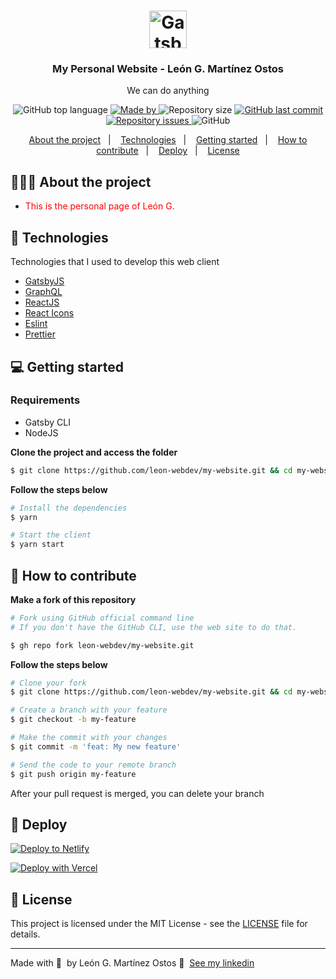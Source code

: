<h1 align="center">
  <a href="https://www.gatsbyjs.com">
    <img alt="Gatsby" src="https://www.gatsbyjs.com/Gatsby-Monogram.svg" width="60" />
  </a>
</h1>

<h3 align="center">
  My Personal Website - León G. Martínez Ostos
</h3>

<p align="center">We can do anything</p>

<p align="center">
  <img alt="GitHub top language" src="https://img.shields.io/github/languages/top/leon-webdev/my-website?style=flat-square">

  <a href="https://www.linkedin.com/in/león-gerardo-martínez-ostos-5a0927b0/">
    <img alt="Made by" src="https://img.shields.io/badge/made%20by-leon%20webdev">
  </a>
  
  <img alt="Repository size" src="https://img.shields.io/github/size/leon-webdev/my-website?style=flat-square">
  
  <a href="https://github.com/leon-webdev/my-website/commits/main">
    <img alt="GitHub last commit" src="https://img.shields.io/github/last-commit/leon-webdev/my-website?style=flat-square">
  </a>
  
  <a href="https://github.com/leon-webdev/my-website/issues">
    <img alt="Repository issues" src="https://img.shields.io/github/issues/leon-webdev/my-website?style=flat-square">
  </a>
  
  <img alt="GitHub" src="https://img.shields.io/github/license/leon-webdev/my-website?style=flat-square">
</p>

<p align="center">
  <a href="#-about-the-project">About the project</a>&nbsp;&nbsp;&nbsp;|&nbsp;&nbsp;&nbsp;
  <a href="#-technologies">Technologies</a>&nbsp;&nbsp;&nbsp;|&nbsp;&nbsp;&nbsp;
  <a href="#-getting-started">Getting started</a>&nbsp;&nbsp;&nbsp;|&nbsp;&nbsp;&nbsp;
  <a href="#-how-to-contribute">How to contribute</a>&nbsp;&nbsp;&nbsp;|&nbsp;&nbsp;&nbsp;
  <a href="#-deploy">Deploy</a>&nbsp;&nbsp;&nbsp;|&nbsp;&nbsp;&nbsp;
  <a href="#-license">License</a>
</p>

## 👨🏻‍💻 About the project

- <p style="color: red;">This is the personal page of León G.</p>

## 🚀 Technologies

Technologies that I used to develop this web client

- [GatsbyJS](https://gatsbyjs.com/)
- [GraphQL](https://graphql.org/)
- [ReactJS](https://reactjs.org/)
- [React Icons](https://react-icons.netlify.com/#/)
- [Eslint](https://eslint.org/)
- [Prettier](https://prettier.io/)

## 💻 Getting started

### Requirements

- Gatsby CLI
- NodeJS

**Clone the project and access the folder**

```bash
$ git clone https://github.com/leon-webdev/my-website.git && cd my-website
```

**Follow the steps below**

```bash
# Install the dependencies
$ yarn

# Start the client
$ yarn start
```

## 🤔 How to contribute

**Make a fork of this repository**

```bash
# Fork using GitHub official command line
# If you don't have the GitHub CLI, use the web site to do that.

$ gh repo fork leon-webdev/my-website.git
```

**Follow the steps below**

```bash
# Clone your fork
$ git clone https://github.com/leon-webdev/my-website.git && cd my-website

# Create a branch with your feature
$ git checkout -b my-feature

# Make the commit with your changes
$ git commit -m 'feat: My new feature'

# Send the code to your remote branch
$ git push origin my-feature
```

After your pull request is merged, you can delete your branch

## 💫 Deploy

[![Deploy to Netlify](https://www.netlify.com/img/deploy/button.svg)](https://app.netlify.com/start/deploy?repository=https://github.com/leon-webdev/my-website)

[![Deploy with Vercel](https://vercel.com/button)](https://vercel.com/import/project?template=https://github.com/leon-webdev/my-website)

## 📝 License

This project is licensed under the MIT License - see the [LICENSE](LICENSE) file for details.

---

Made with 💜 &nbsp;by León G. Martínez Ostos 👋 &nbsp;[See my linkedin](https://www.linkedin.com/in/león-gerardo-martínez-ostos-5a0927b0/)
